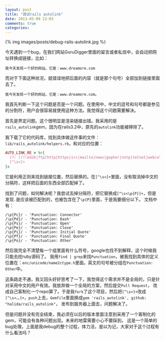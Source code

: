 ```yaml
---
layout: post
title: "调试rails autolink"
date: 2013-05-09 22:03
comments: true
categories: 
---
```


{% img images/posts/debug-rails-autolink.jpg %}

今天遇到一个bug，在我们网站GuruDigger里面的留言或者私信中，会自动把网址转换成链接，比如：


    我今天发现一个好的网站，它是：www.dreamore.com


而对于下面这种状况，就错误地把后面的内容（就是那个句号）全部加到链接里面去了。

    我今天发现一个好的网站，它是：www.dreamore.com。


我首先判断一下这个问题是否是一个问题。在使用中，中文的逗号和句号都是参见的分割符，用户会很容易就使用这种方法。我觉得这个问题需要解决。

首先是界定问题。这个很明显是渲染链接出错。我采用的是`rails_autolink`gem，因为在rails3.2中，原先的`autolink`功能被移除了。

我下载了它的代码库，找到具体做这件事的文件：`lib/rails_autolink/helpers.rb`，和对应的位置：

```ruby
AUTO_LINK_RE = %r{
  (?: ((?:ed2k|ftp|http|https|irc|mailto|news|gopher|nntp|telnet|webcal|xmpp|callto|feed|svn|urn|aim|rsync|tag|ssh|sftp|rtsp|afs|file):)// | www\. )
  [^\s<]+
}x
```

它是利用正则来找到链接位置，然后替换的。在`[^\s<]+`里面，没有取消掉中文的分隔符，这样把后面的东西全部匹配掉了。

找到了问题，如何解决呢？我尝试去掉分隔符，把它替换成`[^\s<\p{P}]+`，但是发现`.`是应该被匹配到的，也被包含在了`\p{P}`里面，于是我要细分以下。
文档中有：

    /\p{Pc}/ - 'Punctuation: Connector'
    /\p{Pd}/ - 'Punctuation: Dash'
    /\p{Ps}/ - 'Punctuation: Open'
    /\p{Pe}/ - 'Punctuation: Close'
    /\p{Pi}/ - 'Punctuation: Initial Quote'
    /\p{Pf}/ - 'Punctuation: Final Quote'
    /\p{Po}/ - 'Punctuation: Other'
    
然后我完全不清楚每一个组里面有什么符号，google也找不到解释，这个时候我只能去挖ruby源码了。
我用`find | grep`来找`Punctuation`，被我找到具体的定义位置在：`enc/unicode/name2ctype.h`里面。英文的句号被分组在`Punctuation: Other`中。

这条路走不通，我又回头好好思考了一下，我觉得这个需求并不是全局的，只是针对采用中文的用户有效。我放弃做一个全局的方案，然后提交`Pull Request`，
改成自己客制化一个repo算了。于是我`fork`了这个项目，然后把`[^\s<]+`改成`[^\s<，。]+`，`push`上去，`Gemfile`里面换成`gem 'rails_autolink', github: "halida/rails_autolink"`，
发布到服务器上面去，问题解决了。

但是问题并没有完全结束，我必须在以后的版本里面注意到采用了一个客制化的gem，可能会有各种问题出现。未来的地雷需要小心不要踩到。
这是一个简单的bug处理，上面是我debug的整个过程，体力活，是以为记，大家对于这个过程有什么看法吗？


